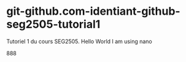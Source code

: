 # git-github.com-identiant-github-seg2505-tutorial1
Tutoriel 1 du cours SEG2505.
Hello World
I am using nano

888
